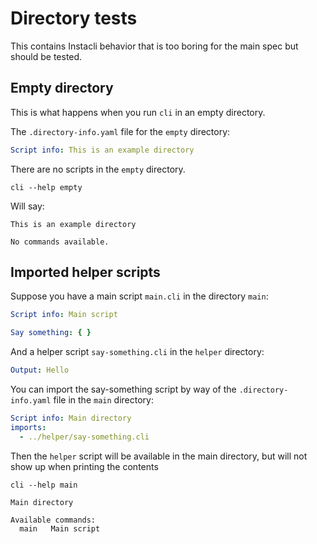 # Directory tests

This contains Instacli behavior that is too boring for the main spec but should be tested.

## Empty directory

This is what happens when you run `cli` in an empty directory.

The `.directory-info.yaml` file for the `empty` directory:

```yaml file=empty/.directory-info.yaml
Script info: This is an example directory
```

There are no scripts in the `empty` directory.

```shell cli
cli --help empty
```

Will say:

```output
This is an example directory

No commands available.
```

## Imported helper scripts

Suppose you have a main script `main.cli` in the directory `main`:

```yaml file=main/main.cli
Script info: Main script

Say something: { }
```

And a helper script `say-something.cli` in the `helper` directory:

```yaml file=helper/helper.cli
Output: Hello
```

You can import the say-something script by way of the `.directory-info.yaml` file in the `main` directory:

```yaml file=main/.directory-info.yaml
Script info: Main directory
imports:
  - ../helper/say-something.cli
```

Then the `helper` script will be available in the main directory, but will not show up when printing the contents

```shell cli
cli --help main
```

```output
Main directory

Available commands:
  main   Main script
```
